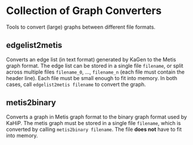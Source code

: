 # Collection of Graph Converters
Tools to convert (large) graphs between different file formats.

## edgelist2metis
Converts an edge list (in text format) generated by KaGen to the Metis graph format. 
The edge list can be stored in a single file `filename`, or split across multiple files `filename_0`, ..., `filename_n` 
(each file must contain the header line). 
Each file must be small enough to fit into memory.
In both cases, call `edgelist2metis filename` to convert the graph. 

## metis2binary
Converts a graph in Metis graph format to the binary graph format used by KaHiP. 
The metis graph must be stored in a single file `filename`, which is converted by calling `metis2binary filename`. 
The file **does not** have to fit into memory.
